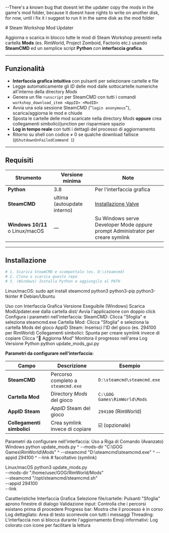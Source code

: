 --There's a known bug that doesnt let the updater copy the mods in the game's mod folder, because it doesnt have rights to write on another disk, for now, until i fix it i suggest to run it in the same disk as the mod folder

﻿# Steam Workshop Mod Updater

Aggiorna o scarica in blocco tutte le mod di Steam Workshop presenti nella cartella **Mods** (es. RimWorld, Project Zomboid, Factorio etc.) usando **SteamCMD** ed un semplice script **Python** con **interfaccia grafica**.

---

## Funzionalità

* **Interfaccia grafica intuitiva** con pulsanti per selezionare cartelle e file
* Legge automaticamente gli *ID* delle mod dalle sottocartelle numeriche all'interno della directory *Mods*
* Genera un file `runscript` per SteamCMD con tutti i comandi `workshop_download_item <AppID> <ModID>`
* Avvia una sola sessione SteamCMD ("`login anonymous`"), scarica/aggiorna le mod e chiude
* Sposta le cartelle delle mod scaricate nella directory *Mods* **oppure** crea collegamenti simbolici/junction per risparmiare spazio
* **Log in tempo reale** con tutti i dettagli del processo di aggiornamento
* Ritorno su shell con codice ≠ 0 se qualche download fallisce (`@ShutdownOnFailedCommand 1`)

---

## Requisiti

| Strumento | Versione minima | Note |
|-----------|-----------------|------|
| **Python** | 3.8 | Per l'interfaccia grafica |
| **SteamCMD** | ultima (autoupdate interno) | [Installazione Valve](https://developer.valvesoftware.com/wiki/SteamCMD) |
| **Windows 10/11** o Linux/macOS | — | Su Windows serve Developer Mode *oppure* prompt Administrator per creare symlink |

---

## Installazione

```powershell
# 1. Scarica SteamCMD e scompattalo (es. D:\steamcmd)
# 2. Clona o scarica questo repo
# 3. (Windows) Installa Python e aggiungilo al PATH
```
Linux/macOS:
sudo apt install steamcmd python3 python3-pip python3-tkinter   # Debian/Ubuntu


Uso con Interfaccia Grafica
Versione Eseguibile (Windows)
Scarica ModUpdater.exe dalla cartella dist/
Avvia l'applicazione con doppio click
Configura i parametri nell'interfaccia:
SteamCMD: Clicca "Sfoglia" e seleziona steamcmd.exe
Cartella Mod: Clicca "Sfoglia" e seleziona la cartella Mods del gioco
AppID Steam: Inserisci l'ID del gioco (es. 294100 per RimWorld)
Collegamenti simbolici: Spunta per creare symlink invece di copiare
Clicca "🔄 Aggiorna Mod"
Monitora il progresso nell'area Log
Versione Python
python update_mods_gui.py

**Parametri da configurare nell'interfaccia:**

| Campo | Descrizione | Esempio |
|-------|-------------|---------|
| **SteamCMD** | Percorso completo a `steamcmd.exe` | `D:\steamcmd\steamcmd.exe` |
| **Cartella Mod** | Directory *Mods* del gioco | `C:\GOG Games\RimWorld\Mods` |
| **AppID Steam** | *AppID* Steam del gioco | `294100` (RimWorld) |
| **Collegamenti simbolici** | Crea symlink invece di copiare | ☑️ (opzionale) |



Parametri da configurare nell'interfaccia:
Uso a Riga di Comando (Avanzato)
Windows
python update_mods.py ^
  --mods-dir "C:\GOG Games\RimWorld\Mods" ^
  --steamcmd  "D:\steamcmd\steamcmd.exe" ^
  --appid 294100 ^
  --link            # facoltativo (symlink)

Linux/macOS
python3 update_mods.py \
  --mods-dir "/home/user/GOG/RimWorld/Mods" \
  --steamcmd  "/opt/steamcmd/steamcmd.sh" \
  --appid 294100 \
  --link

Caratteristiche Interfaccia Grafica
Selezione file/cartelle: Pulsanti "Sfoglia" aprono finestre di dialogo
Validazione input: Controlla che i percorsi esistano prima di procedere
Progress bar: Mostra che il processo è in corso
Log dettagliato: Area di testo scorrevole con tutti i messaggi
Threading: L'interfaccia non si blocca durante l'aggiornamento
Emoji informativi: Log colorato con icone per facilitare la lettura
